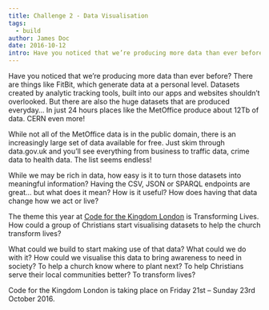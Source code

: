 ```yaml
---
title: Challenge 2 - Data Visualisation
tags:
  - build
author: James Doc
date: 2016-10-12
intro: Have you noticed that we’re producing more data than ever before? There are things like FitBit, which generate data at a personal level. Datasets created by analytic tracking tools, built into our apps and websites shouldn’t overlooked.
---
```


Have you noticed that we’re producing more data than ever before? There are things like FitBit, which generate data at a personal level. Datasets created by analytic tracking tools, built into our apps and websites shouldn’t overlooked. But there are also the huge datasets that are produced everyday… In just 24 hours places like the MetOffice produce about 12Tb of data. CERN even more!

While not all of the MetOffice data is in the public domain, there is an increasingly large set of data available for free. Just skim through data.gov.uk and you’ll see everything from business to traffic data, crime data to health data. The list seems endless!

While we may be rich in data, how easy is it to turn those datasets into meaningful information? Having the CSV, JSON or SPARQL endpoints are great… but what does it mean? How is it useful? How does having that data change how we act or live?

The theme this year at [Code for the Kingdom London](https://www.kingdomcode.org.uk/build) is Transforming Lives. How could a group of Christians start visualising datasets to help the church transform lives?

What could we build to start making use of that data? What could we do with it? How could we visualise this data to bring awareness to need in society? To help a church know where to plant next? To help Christians serve their local communities better? To transform lives?

Code for the Kingdom London is taking place on Friday 21st – Sunday 23rd October 2016.
